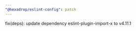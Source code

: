 ```yaml
---
"@hexadrop/eslint-config": patch
---
```


fix(deps): update dependency eslint-plugin-import-x to v4.11.1
